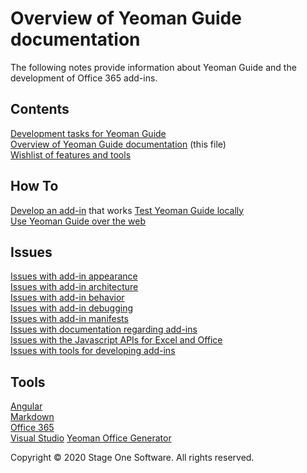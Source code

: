 # Overview of Yeoman Guide documentation

The following notes provide information about Yeoman Guide and the development of Office 365 add-ins.

## Contents

[Development tasks for Yeoman Guide](Agenda.md)  
[Overview of Yeoman Guide documentation](Overview.md) (this file)  
[Wishlist of features and tools](Wishlist.md)

## How To

[Develop an add-in](../HowTo/Develop.md) that works
[Test Yeoman Guide locally](../HowTo/Test.md)  
[Use Yeoman Guide over the web](../HowTo/Use.md)

## Issues

[Issues with add-in appearance](../Issues/Appearance.md)  
[Issues with add-in architecture](../Issues/Architecture.md)  
[Issues with add-in behavior](../Issues/Behavior.md)  
[Issues with add-in debugging](../Issues/Debugging.md)  
[Issues with add-in manifests](../Issues/Manifest.md)  
[Issues with documentation regarding add-ins](../Issues/Documentation.md)  
[Issues with the Javascript APIs for Excel and Office](../Issues/API.md)  
[Issues with tools for developing add-ins](../Issues/Tools.md)

## Tools

[Angular](../Tools/Angular.md)  
[Markdown](../Tools/Markdown.md)  
[Office 365](...Tools/Office365.md)  
[Visual Studio](../Tools/VisualStudio.md)
[Yeoman Office Generator](../Tools/Yeoman.md)

Copyright &copy; 2020 Stage One Software.  All rights reserved.
